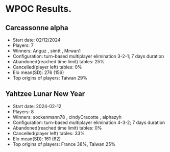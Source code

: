 # WPOC Results.

## Carcassonne alpha
- Start date: 02/12/2024
- Players: 7
- Winners: Anguz , simtt , Mrwan1
- Configuration: turn-based multiplayer elimination 3-2-1; 7 days duration
- Abandoned(reached time limit) tables: 25%
- Cancelled(player left) tables: 0%
- Elo mean(SD): 276 (156) 
- Top origins of players: Taiwan 29%

## Yahtzee Lunar New Year 
- Start date: 2024-02-12
- Players: 8
- Winners: sockenmann78 , cindyCracotte , alphazyh
- Configuration: turn-based multiplayer elimination 4-3-2; 7 days duration
- Abandoned(reached time limit) tables: 0%
- Cancelled(player left) tables: 33%
- Elo mean(SD): 161 (62) 
- Top origins of players: France 38%, Taiwan 25%



